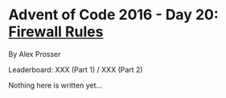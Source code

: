 # Advent of Code 2016 - Day 20: [Firewall Rules](https://adventofcode.com/2016/day/20)
By Alex Prosser

Leaderboard: XXX (Part 1) / XXX (Part 2)

Nothing here is written yet...